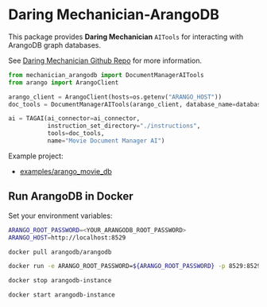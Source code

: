 
# Daring Mechanician-ArangoDB

This package provides **Daring Mechanician** `AITools` for interacting with ArangoDB graph databases.

See [Daring Mechanician Github Repo](https://github.com/liebke/mechanician) for more information.

```python
from mechanician_arangodb import DocumentManagerAITools
from arango import ArangoClient
```

```python
arango_client = ArangoClient(hosts=os.getenv("ARANGO_HOST"))
doc_tools = DocumentManagerAITools(arango_client, database_name=database_name)
```

```python
ai = TAGAI(ai_connector=ai_connector, 
           instruction_set_directory="./instructions",
           tools=doc_tools,
           name="Movie Document Manager AI")
```


Example project:
* [examples/arango_movie_db](https://github.com/liebke/mechanician/tree/main/examples/arango_movie_db)


## Run ArangoDB in Docker

Set your environment variables:

```bash
ARANGO_ROOT_PASSWORD=<YOUR_ARANGODB_ROOT_PASSWORD>
ARANGO_HOST=http://localhost:8529
```

```bash
docker pull arangodb/arangodb
```

```bash
docker run -e ARANGO_ROOT_PASSWORD=${ARANGO_ROOT_PASSWORD} -p 8529:8529 -d --name arangodb-instance arangodb/arangodb
```

```bash
docker stop arangodb-instance
```

```bash
docker start arangodb-instance
```

